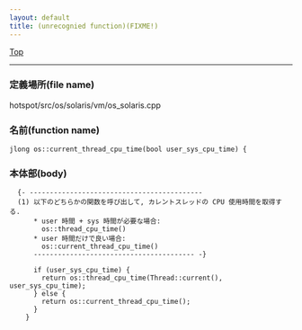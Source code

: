 ```yaml
---
layout: default
title: (unrecognied function)(FIXME!)
---
```

[Top](../index.html)

--- 
### 定義場所(file name)
hotspot/src/os/solaris/vm/os_solaris.cpp

### 名前(function name)
```
jlong os::current_thread_cpu_time(bool user_sys_cpu_time) {
```

### 本体部(body)
```
  {- -------------------------------------------
  (1) 以下のどちらかの関数を呼び出して, カレントスレッドの CPU 使用時間を取得する.
      * user 時間 + sys 時間が必要な場合: 
        os::thread_cpu_time()
      * user 時間だけで良い場合: 
        os::current_thread_cpu_time()
      ---------------------------------------- -}

	  if (user_sys_cpu_time) {
	    return os::thread_cpu_time(Thread::current(), user_sys_cpu_time);
	  } else {
	    return os::current_thread_cpu_time();
	  }
	}
	
```


